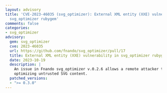 ```yaml
---
layout: advisory
title: 'CVE-2023-46035 (svg_optimizer): External XML entity (XXE) vulnerability in
  svg_optimizer rubygem'
comments: false
categories:
- svg_optimizer
advisory:
  gem: svg_optimizer
  cve: 2023-46035
  url: https://github.com/fnando/svg_optimizer/pull/17
  title: External XML entity (XXE) vulnerability in svg_optimizer rubygem
  date: 2023-10-19
  description: |
    An issue in Fnando svg_optimizer v.0.2.6 allows a remote attacker to escalate privileges when
    optimizing untrusted SVG content.
  patched_versions:
  - ">= 0.3.0"
---
```

